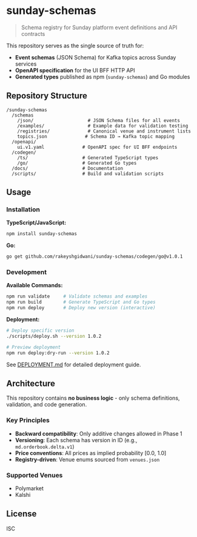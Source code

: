 # sunday-schemas

> Schema registry for Sunday platform event definitions and API contracts

This repository serves as the single source of truth for:
- **Event schemas** (JSON Schema) for Kafka topics across Sunday services
- **OpenAPI specification** for the UI BFF HTTP API
- **Generated types** published as npm (`sunday-schemas`) and Go modules

## Repository Structure

```
/sunday-schemas
  /schemas
    /json/                    # JSON Schema files for all events
    /examples/                # Example data for validation testing
    /registries/              # Canonical venue and instrument lists
    topics.json              # Schema ID → Kafka topic mapping
  /openapi/
    ui.v1.yaml              # OpenAPI spec for UI BFF endpoints
  /codegen/
    /ts/                    # Generated TypeScript types
    /go/                    # Generated Go types
  /docs/                    # Documentation
  /scripts/                 # Build and validation scripts
```

## Usage

### Installation

**TypeScript/JavaScript:**
```bash
npm install sunday-schemas
```

**Go:**
```bash
go get github.com/rakeyshgidwani/sunday-schemas/codegen/go@v1.0.1
```

### Development

**Available Commands:**
```bash
npm run validate     # Validate schemas and examples
npm run build        # Generate TypeScript and Go types
npm run deploy       # Deploy new version (interactive)
```

**Deployment:**
```bash
# Deploy specific version
./scripts/deploy.sh --version 1.0.2

# Preview deployment
npm run deploy:dry-run --version 1.0.2
```

See [DEPLOYMENT.md](./DEPLOYMENT.md) for detailed deployment guide.

## Architecture

This repository contains **no business logic** - only schema definitions, validation, and code generation.

### Key Principles
- **Backward compatibility**: Only additive changes allowed in Phase 1
- **Versioning**: Each schema has version in ID (e.g., `md.orderbook.delta.v1`)
- **Price conventions**: All prices as implied probability [0.0, 1.0]
- **Registry-driven**: Venue enums sourced from `venues.json`

### Supported Venues
- Polymarket
- Kalshi

## License

ISC